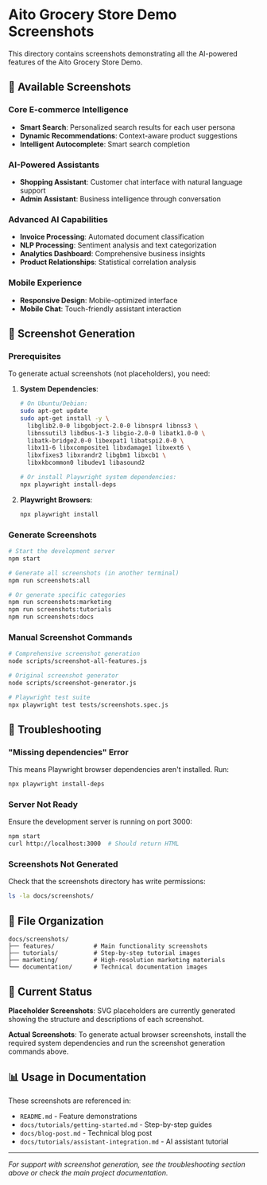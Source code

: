 # Aito Grocery Store Demo Screenshots

This directory contains screenshots demonstrating all the AI-powered features of the Aito Grocery Store Demo.

## 🎯 Available Screenshots

### Core E-commerce Intelligence
- **Smart Search**: Personalized search results for each user persona
- **Dynamic Recommendations**: Context-aware product suggestions
- **Intelligent Autocomplete**: Smart search completion

### AI-Powered Assistants
- **Shopping Assistant**: Customer chat interface with natural language support
- **Admin Assistant**: Business intelligence through conversation

### Advanced AI Capabilities
- **Invoice Processing**: Automated document classification
- **NLP Processing**: Sentiment analysis and text categorization
- **Analytics Dashboard**: Comprehensive business insights
- **Product Relationships**: Statistical correlation analysis

### Mobile Experience
- **Responsive Design**: Mobile-optimized interface
- **Mobile Chat**: Touch-friendly assistant interaction

## 📸 Screenshot Generation

### Prerequisites
To generate actual screenshots (not placeholders), you need:

1. **System Dependencies**:
   ```bash
   # On Ubuntu/Debian:
   sudo apt-get update
   sudo apt-get install -y \
     libglib2.0-0 libgobject-2.0-0 libnspr4 libnss3 \
     libnssutil3 libdbus-1-3 libgio-2.0-0 libatk1.0-0 \
     libatk-bridge2.0-0 libexpat1 libatspi2.0-0 \
     libx11-6 libxcomposite1 libxdamage1 libxext6 \
     libxfixes3 libxrandr2 libgbm1 libxcb1 \
     libxkbcommon0 libudev1 libasound2
   
   # Or install Playwright system dependencies:
   npx playwright install-deps
   ```

2. **Playwright Browsers**:
   ```bash
   npx playwright install
   ```

### Generate Screenshots

```bash
# Start the development server
npm start

# Generate all screenshots (in another terminal)
npm run screenshots:all

# Or generate specific categories
npm run screenshots:marketing
npm run screenshots:tutorials
npm run screenshots:docs
```

### Manual Screenshot Commands

```bash
# Comprehensive screenshot generation
node scripts/screenshot-all-features.js

# Original screenshot generator
node scripts/screenshot-generator.js

# Playwright test suite
npx playwright test tests/screenshots.spec.js
```

## 🔧 Troubleshooting

### "Missing dependencies" Error
This means Playwright browser dependencies aren't installed. Run:
```bash
npx playwright install-deps
```

### Server Not Ready
Ensure the development server is running on port 3000:
```bash
npm start
curl http://localhost:3000  # Should return HTML
```

### Screenshots Not Generated
Check that the screenshots directory has write permissions:
```bash
ls -la docs/screenshots/
```

## 📁 File Organization

```
docs/screenshots/
├── features/           # Main functionality screenshots
├── tutorials/          # Step-by-step tutorial images  
├── marketing/          # High-resolution marketing materials
└── documentation/      # Technical documentation images
```

## 🎨 Current Status

**Placeholder Screenshots**: SVG placeholders are currently generated showing the structure and descriptions of each screenshot.

**Actual Screenshots**: To generate actual browser screenshots, install the required system dependencies and run the screenshot generation commands above.

## 📊 Usage in Documentation

These screenshots are referenced in:
- `README.md` - Feature demonstrations
- `docs/tutorials/getting-started.md` - Step-by-step guides
- `docs/blog-post.md` - Technical blog post
- `docs/tutorials/assistant-integration.md` - AI assistant tutorial

---

*For support with screenshot generation, see the troubleshooting section above or check the main project documentation.*
